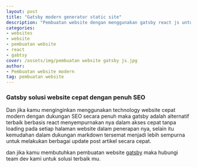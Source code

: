 ```yaml
---
layout: post
title: "Gatsby modern generator static site"
description: "Pembuatan website dengan menggunakan gatsby react js untuk full SEO website cepat"
categories: 
- websites
- website
- pembuatan website
- react
- gabtsy
cover: /assets/img/pembuatan website gatsby js.jpg
author:
- Pembuatan website modern
tag: pembuatan website
---
```


### Gatsby solusi website cepat dengan penuh SEO

Dan jika kamu menginginkan menggunakan technology website cepat modern dengan dukungan SEO secara penuh maka gatsby adalah alternatif terbaik berbasis react menyempurnakan nya dalam akses cepat tanpa loading pada setiap halaman website dalam penerapan nya, selain itu kemudahan dalam dukungan markdown tersemat menjadi lebih sempurna untuk melakukan berbagai update post artikel secara cepat.

dan jika kamu membutuhkan pembuatan website [gatsby](https://gatsbyjs.com) maka hubungi team dev kami untuk solusi terbaik mu.